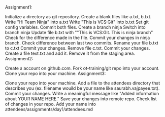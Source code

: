 
Assignment1:

Initialize a directory as git repository.
Create a blank files like a.txt, b.txt.
Write "Hi Team Ninja" into a.txt
Write "This is VCS:Git" into b.txt
Set git config variables.
Commit both files.
Create a branch ninja
Switch into branch ninja
Update file b.txt with ""This is VCS:Git. This is ninja branch"
Check for the difference made in the file.
Commit your changes in ninja branch.
Check difference between last two commits.
Rename your file b.txt to c.txt
Commit your changes.
Remove file c.txt.
Commit your changes.
Create a file text.txt and add it.
Remove it from the staging area.
Assignment2:

Create a account on github.com.
Fork ot-training/git repo into your account.
Clone your repo into your machine.
Assignment3:

Clone your repo into your machine.
Add a file to the attendees directory that describes you (ex. filename wouild be your name like saurabh.vajpayee.txt).
Commit your changes. Write a meaningful message like "Added information about YOUR NAME HERE."
Save your changes into remote repo.
Check list of changes in your repo.
Add your name into attendees/assignments/day1/attendees.md
